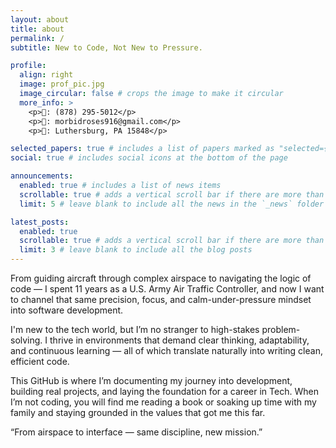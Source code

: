 ```yaml
---
layout: about
title: about
permalink: /
subtitle: New to Code, Not New to Pressure.

profile:
  align: right
  image: prof_pic.jpg
  image_circular: false # crops the image to make it circular
  more_info: >
    <p>📱: (878) 295-5012</p>
    <p>📧: morbidroses916@gmail.com</p>
    <p>🏡: Luthersburg, PA 15848</p>

selected_papers: true # includes a list of papers marked as "selected={true}"
social: true # includes social icons at the bottom of the page

announcements:
  enabled: true # includes a list of news items
  scrollable: true # adds a vertical scroll bar if there are more than 3 news items
  limit: 5 # leave blank to include all the news in the `_news` folder

latest_posts:
  enabled: true
  scrollable: true # adds a vertical scroll bar if there are more than 3 new posts items
  limit: 3 # leave blank to include all the blog posts
---
```


From guiding aircraft through complex airspace to navigating the logic of code — I spent 11 years as a U.S. Army Air Traffic Controller, and now I want to channel that same precision, focus, and calm-under-pressure mindset into software development.

I'm new to the tech world, but I’m no stranger to high-stakes problem-solving. I thrive in environments that demand clear thinking, adaptability, and continuous learning — all of which translate naturally into writing clean, efficient code.

This GitHub is where I’m documenting my journey into development, building real projects, and laying the foundation for a career in Tech. When I’m not coding, you will find me reading a book or soaking up time with my family and staying grounded in the values that got me this far.

“From airspace to interface — same discipline, new mission.”

